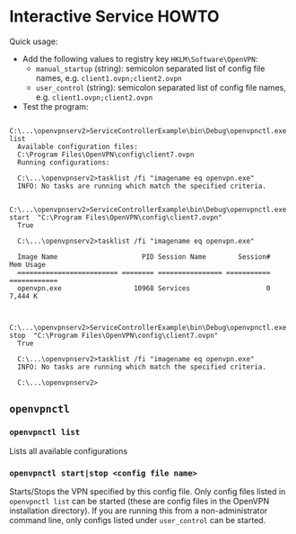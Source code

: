 Interactive Service HOWTO
===================

Quick usage:

* Add the following values to registry key `HKLM\Software\OpenVPN`:
  * `manual_startup` (string): semicolon separated list of config file names, e.g. `client1.ovpn;client2.ovpn`
  * `user_control` (string): semicolon separated list of config file names, e.g. `client1.ovpn;client2.ovpn`
* Test the program:
```
  C:\...\openvpnserv2>ServiceControllerExample\bin\Debug\openvpnctl.exe list
  Available configuration files:
  C:\Program Files\OpenVPN\config\client7.ovpn
  Running configurations:

  C:\...\openvpnserv2>tasklist /fi "imagename eq openvpn.exe"
  INFO: No tasks are running which match the specified criteria.
  
  C:\...\openvpnserv2>ServiceControllerExample\bin\Debug\openvpnctl.exe start  "C:\Program Files\OpenVPN\config\client7.ovpn"
  True
  
  C:\...\openvpnserv2>tasklist /fi "imagename eq openvpn.exe"
  
  Image Name                     PID Session Name        Session#    Mem Usage
  ========================= ======== ================ =========== ============
  openvpn.exe                  10968 Services                   0      7,444 K
  
  
  C:\...\openvpnserv2>ServiceControllerExample\bin\Debug\openvpnctl.exe stop  "C:\Program Files\OpenVPN\config\client7.ovpn"
  True
  
  C:\...\openvpnserv2>tasklist /fi "imagename eq openvpn.exe"
  INFO: No tasks are running which match the specified criteria.
  
  C:\...\openvpnserv2>
```

`openvpnctl`
------------

### `openvpnctl list`
Lists all available configurations

### `openvpnctl start|stop <config file name>`
Starts/Stops the VPN specified by this config file. Only config files listed in `openvpnctl list` can be started
(these are config files in the OpenVPN installation directory).
If you are running this from a non-administrator command line, only configs listed under `user_control`
can be started.

